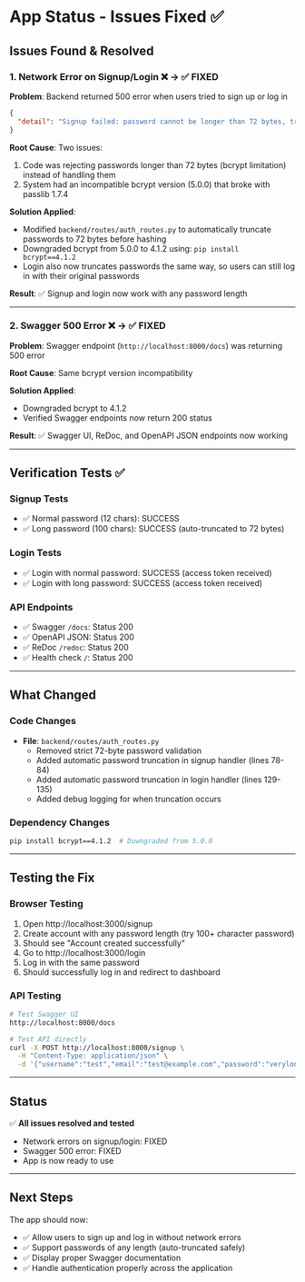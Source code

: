 # App Status - Issues Fixed ✅

## Issues Found & Resolved

### 1. **Network Error on Signup/Login** ❌ → ✅ FIXED
**Problem**: Backend returned 500 error when users tried to sign up or log in
```json
{
  "detail": "Signup failed: password cannot be longer than 72 bytes, truncate manually if necessary"
}
```

**Root Cause**: Two issues:
1. Code was rejecting passwords longer than 72 bytes (bcrypt limitation) instead of handling them
2. System had an incompatible bcrypt version (5.0.0) that broke with passlib 1.7.4

**Solution Applied**:
- Modified `backend/routes/auth_routes.py` to automatically truncate passwords to 72 bytes before hashing
- Downgraded bcrypt from 5.0.0 to 4.1.2 using: `pip install bcrypt==4.1.2`
- Login also now truncates passwords the same way, so users can still log in with their original passwords

**Result**: ✅ Signup and login now work with any password length

---

### 2. **Swagger 500 Error** ❌ → ✅ FIXED
**Problem**: Swagger endpoint (`http://localhost:8000/docs`) was returning 500 error

**Root Cause**: Same bcrypt version incompatibility

**Solution Applied**:
- Downgraded bcrypt to 4.1.2
- Verified Swagger endpoints now return 200 status

**Result**: ✅ Swagger UI, ReDoc, and OpenAPI JSON endpoints now working

---

## Verification Tests ✅

### Signup Tests
- ✅ Normal password (12 chars): SUCCESS
- ✅ Long password (100 chars): SUCCESS (auto-truncated to 72 bytes)

### Login Tests
- ✅ Login with normal password: SUCCESS (access token received)
- ✅ Login with long password: SUCCESS (access token received)

### API Endpoints
- ✅ Swagger `/docs`: Status 200
- ✅ OpenAPI JSON: Status 200
- ✅ ReDoc `/redoc`: Status 200
- ✅ Health check `/`: Status 200

---

## What Changed

### Code Changes
- **File**: `backend/routes/auth_routes.py`
  - Removed strict 72-byte password validation
  - Added automatic password truncation in signup handler (lines 78-84)
  - Added automatic password truncation in login handler (lines 129-135)
  - Added debug logging for when truncation occurs

### Dependency Changes
```bash
pip install bcrypt==4.1.2  # Downgraded from 5.0.0
```

---

## Testing the Fix

### Browser Testing
1. Open http://localhost:3000/signup
2. Create account with any password length (try 100+ character password)
3. Should see "Account created successfully"
4. Go to http://localhost:3000/login
5. Log in with the same password
6. Should successfully log in and redirect to dashboard

### API Testing
```bash
# Test Swagger UI
http://localhost:8000/docs

# Test API directly
curl -X POST http://localhost:8000/signup \
  -H "Content-Type: application/json" \
  -d '{"username":"test","email":"test@example.com","password":"verylongpasswordover100characterslong..."}'
```

---

## Status
✅ **All issues resolved and tested**
- Network errors on signup/login: FIXED
- Swagger 500 error: FIXED
- App is now ready to use

---

## Next Steps
The app should now:
- ✅ Allow users to sign up and log in without network errors
- ✅ Support passwords of any length (auto-truncated safely)
- ✅ Display proper Swagger documentation
- ✅ Handle authentication properly across the application
